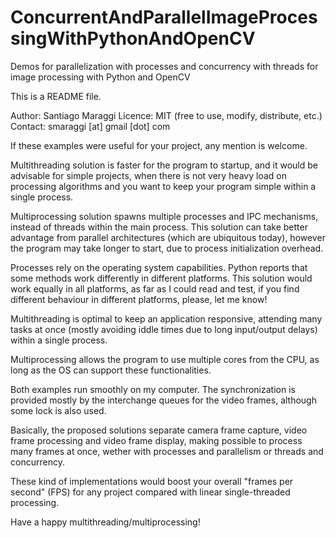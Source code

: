 # ConcurrentAndParallelImageProcessingWithPythonAndOpenCV
Demos for parallelization with processes and concurrency with threads for image processing with Python and OpenCV

This is a README file.

Author: Santiago Maraggi
Licence: MIT (free to use, modify, distribute, etc.)
Contact: smaraggi [at] gmail [dot] com

If these examples were useful for your project, any mention is welcome.

Multithreading solution is faster for the program to startup, and it 
would be  advisable for simple projects, when there is not very heavy 
load on processing algorithms and you want to keep your program simple
within a single process.

Multiprocessing solution spawns multiple processes and IPC mechanisms, 
instead of threads within the main process. This solution can take better 
advantage from parallel architectures (which are ubiquitous today), however 
the program may take longer to start, due to process initialization overhead.

Processes rely on the operating system capabilities. Python reports that
some methods work differently in different platforms. This solution would
work equally in all platforms, as far as I could read and test, if you find
different behaviour in different platforms, please, let me know!

Multithreading is optimal to keep an application responsive, attending
many tasks at once (mostly avoiding iddle times due to long input/output 
delays) within a single process.

Multiprocessing allows the program to use multiple cores from the CPU, 
as long as the OS can support these functionalities.

Both examples run smoothly on my computer. The synchronization is provided
mostly by the interchange queues for the video frames, although some lock is 
also used. 

Basically, the proposed solutions separate camera frame capture, video frame 
processing and video frame display, making possible to process many frames
at once, wether with processes and parallelism or threads and concurrency.

These kind of implementations would boost your overall "frames per second" (FPS)
for any project compared with linear single-threaded processing.

Have a happy multithreading/multiprocessing!
